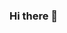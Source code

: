 ### Hi there 👋

<!--
**mwalmalikUH/mwalmalikUH** is a ✨ _special_ ✨ repository because its `README.md` (this file) appears on your GitHub profile.

Here are some ideas to get you started:

- 🔭 I’m currently working on AR and Game Art class
- 🌱 I’m currently learning Javascript
- 👯 I’m looking to collaborate on Software Design project for my COSC 3353 class
-->
